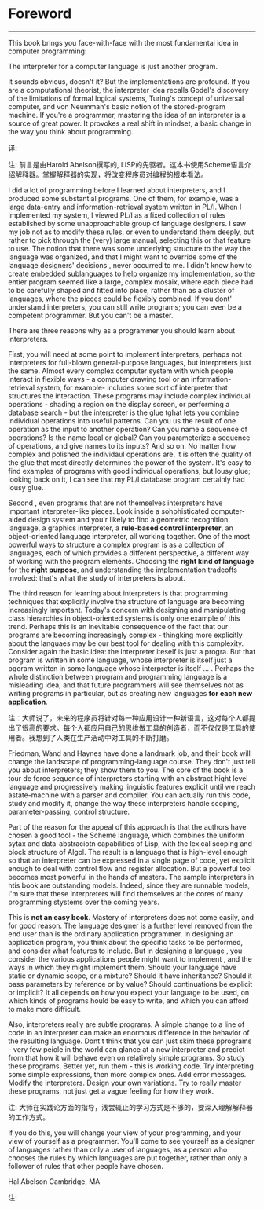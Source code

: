 # Foreword

---
This book brings you face-with-face with the most fundamental idea in computer programming:

  The interpreter for a computer language is just another program.


  It sounds obvious, doesn't it? But the implementations are profound. If you are a computational theorist, the interpreter idea recalls Godel's discovery of the limitations of formal logical systems, Turing's concept of universal computer, and von Neumman's basic notion of the stored-program machine. If you're a programmer, mastering the idea of an interpreter is a source of great power. It provokes a real shift in mindset, a basic change in the way you think about programming.

译:

 
注:
前言是由Harold Abelson撰写的, LISP的先驱者。这本书使用Scheme语言介绍解释器。掌握解释器的实现，将改变程序员对编程的根本看法。

I did a lot of programming before I learned about interpreters, and I produced some substantial programs. One of them, for example, was a large data-entry and information-retrieval system written in PL/I. When I implemented my system, I viewed PL/I as a fixed collection of rules established by some unapproachable group of language designers. I saw my job not as to modify these rules, or even to understand them deeply, but rather to pick through the (very) large manual, selecting this or that feature to use. The notion that there was some underlying structure to the way the language was organized, and that I might want to override some of the language designers' decisions , never occurred to me. I didn't know how to create embedded sublanguages to help organize my implementation, so the entier program seemed like a large, complex mosaix, where each piece had to be carefully shaped and fitted into place, rather than as a cluster of languages, where the pieces could be flexibly combined. If you dont' understand interpreters, you can still write programs; you can even be a competent programmer. But you can't be a master.

There are three reasons why as a programmer you should learn about interpreters.

First, you will need at some point to implement interpreters, perhaps not interpreters for full-blown general-purpose languages, but interpreters just the same. Almost every complex computer system with which people interact in flexible ways - a computer drawing tool or an information-retrieval system, for example- includes some sort of interpreter that structures the interaction. These programs may include complex individual operations - shading a region on the display screen, or performing a database search - but the interpreter is the glue tghat lets you combine individual operations into useful patterns. Can you us the result of one operation as the input to another operation? Can you name a sequence of operations? Is the name local or global? Can you parameterize a sequence of operations, and give names to its inputs? And so on. No matter how complex and polished the individaul operations are, it is often the quality of the glue that most directly determines the power of the system. It's easy to find examples of programs with good individual operations, but lousy glue; looking back on it, I can see that my PL/I database program certainly had lousy glue.

Second , even programs that are not themselves interpreters have important interpreter-like pieces. Look inside a sohphisticated computer-aided design system and you'r likely to find a geometric recognition language, a graphics interpreter, a **rule-based control interpreter**, an object-oriented language interpreter, all working together. One of the most powerful ways to structure a complex program is as a collection of languages, each of which provides a different perspective, a different way of working with the program elements. Choosing the **right kind of language** for the **right purpose**, and understanding the implementation tradeoffs involved: that's what the study of interpreters is about.

The third reason for learning about interpreters is that programming techniques that explicitly involve the structure of language are becoming increasingly important. Today's concern with designing and manipulating class hierarchies in object-oriented systems is only one example of this trend. Perhaps this is an inevitable consequence of the fact that our programs are becoming increasingly complex - thingking more explicitly about the languaes may be our best tool for dealing with this complexity. Consider again the basic idea: the interpreter iteself is just a progra. But that program is written in some language, whose interpreter is itself just a pgoram written in some language whose interpreter is itself ... . Perhaps the whole distinction between program and programming language is a misleading idea, and that future programmers will see themselves not as writing programs in particular, but as creating new languages **for each new application**.

注：大师说了，未来的程序员将针对每一种应用设计一种新语言，这对每个人都提出了很高的要求。每个人都应用自己的思维做工具的创造者，而不仅仅是工具的使用者。我想到了人类在生产活动中对工具的不断打磨。

Friedman, Wand and Haynes have done a landmark job, and their book will change the landscape of programming-language course. They don't just tell you about interpreters; they show them to you. The core of the book is a tour de force sequence of interpreters starting with an abstract hight level language and progressively making linguistic features explicit until we reach astate-machine with a parser and compiler. You can actually run this code, study and modify it, change the way these interpreters handle scoping, parameter-passing, control structure.

Part of the reason for the appeal of this approach is that the authors have chosen a good tool - the Scheme language, which combines the uniform sytax and data-abstraciotn capabilities of Lisp, with the lexical scoping and block structure of Algol. The result is a language that is high-level enough so that an interpreter can be expressed in a single page of code, yet explicit enough to deal with control flow and register allocation. But a powerful tool becomes most powerful in the hands of masters. The sample interpreters in htis book are outstanding models. Indeed, since they are runnable models, I'm sure that these interpreters will find themselves at the cores of many programming stystems over the coming years.

This is **not an easy book**. Mastery of interpreters does not come easily, and for good reason. The language designer is a further level removed from the end user than is the ordinary application programmer. In designing an application program, you think about the specific tasks to be performed, and consider what features to include. But in designing a language , you consider the various applications people might want to implement , and the ways in which they might implement them. Should your language have static or dynamic scope, or a mixture? Should it have inheritance? Should it pass parameters by reference or by value? Should continuations be explicit or implicit? It all depends on how you expect your language to be used, on which kinds of programs hould be easy to write, and which you can afford to make more difficult.

Also, interpreters really are subtle programs. A simple change to a line of code in an interpreter can make an enormous difference in the behavior of the resulting language. Dont't think that you can just skim these pprograms - very few peiole in the world can glance at a new interpreter and predict from that how it will behave even on relatively simple programs. So study these programs. Better yet, run them - this is working code. Try interpreting some simple expressions, then more complex ones. Add error messages. Modify the interpreters. Design your own variations. Try to really master these programs, not just get a vague feeling for how they work.

注: 大师在实践论方面的指导，浅尝辄止的学习方式是不够的，要深入理解解释器的工作方式。

If you do this, you will change your view of your programming, and your view of yourself as a programmer. You'll come to see yourself as a designer of languages rather than only a user of languages, as a person who chooses the rules by which languages are put together, rather than only a follower of rules that other people have chosen.

Hal Abelson
Cambridge, MA

注: 

